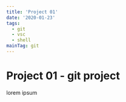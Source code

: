 ```yaml
---
title: 'Project 01'
date: '2020-01-23'
tags:
  - git
  - vsc
  - shell
mainTag: git
---
```


# Project 01 - git project

lorem ipsum

